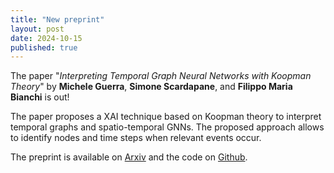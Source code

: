 ```yaml
---
title: "New preprint"
layout: post
date: 2024-10-15
published: true
---
```


The paper  "*Interpreting Temporal Graph Neural Networks with Koopman Theory*" by **Michele Guerra**, **Simone Scardapane**, and **Filippo Maria Bianchi** is out!

<!--more-->

The paper proposes a XAI technique based on Koopman theory to interpret temporal graphs and spatio-temporal GNNs. The proposed approach allows to identify nodes and time steps when relevant events occur. 

The preprint is available on [Arxiv](https://arxiv.org/abs/2410.13469) and the code on [Github](https://github.com/NGMLGroup/Koopman-TGNN-Interpretability).